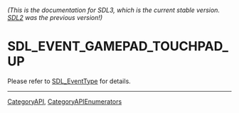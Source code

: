 ###### (This is the documentation for SDL3, which is the current stable version. [SDL2](https://wiki.libsdl.org/SDL2/) was the previous version!)
# SDL_EVENT_GAMEPAD_TOUCHPAD_UP

Please refer to [SDL_EventType](SDL_EventType) for details.

----
[CategoryAPI](CategoryAPI), [CategoryAPIEnumerators](CategoryAPIEnumerators)

